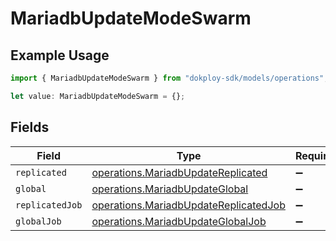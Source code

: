 # MariadbUpdateModeSwarm

## Example Usage

```typescript
import { MariadbUpdateModeSwarm } from "dokploy-sdk/models/operations";

let value: MariadbUpdateModeSwarm = {};
```

## Fields

| Field                                                                                          | Type                                                                                           | Required                                                                                       | Description                                                                                    |
| ---------------------------------------------------------------------------------------------- | ---------------------------------------------------------------------------------------------- | ---------------------------------------------------------------------------------------------- | ---------------------------------------------------------------------------------------------- |
| `replicated`                                                                                   | [operations.MariadbUpdateReplicated](../../models/operations/mariadbupdatereplicated.md)       | :heavy_minus_sign:                                                                             | N/A                                                                                            |
| `global`                                                                                       | [operations.MariadbUpdateGlobal](../../models/operations/mariadbupdateglobal.md)               | :heavy_minus_sign:                                                                             | N/A                                                                                            |
| `replicatedJob`                                                                                | [operations.MariadbUpdateReplicatedJob](../../models/operations/mariadbupdatereplicatedjob.md) | :heavy_minus_sign:                                                                             | N/A                                                                                            |
| `globalJob`                                                                                    | [operations.MariadbUpdateGlobalJob](../../models/operations/mariadbupdateglobaljob.md)         | :heavy_minus_sign:                                                                             | N/A                                                                                            |